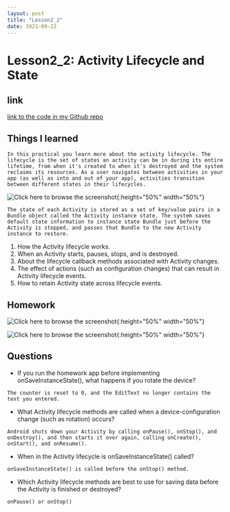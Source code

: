 ```yaml
---
layout: post
title: "Lesson2_2"
date: 2021-09-22
---
```


# Lesson2_2: Activity Lifecycle and State
## link
[link to the code in my Github repo](https://github.com/sharonzidi/cs5520_mobile_app_development)


## Things I learned
```In this practical you learn more about the activity lifecycle. The lifecycle is the set of states an activity can be in during its entire lifetime, from when it's created to when it's destroyed and the system reclaims its resources. As a user navigates between activities in your app (as well as into and out of your app), activities transition between different states in their lifecycles.```

![Click here to browse the screenshot](/cs5520_mobile_app_development/assets/images/life_cycle.png){:height="50%" width="50%"}

```The state of each Activity is stored as a set of key/value pairs in a Bundle object called the Activity instance state. The system saves default state information to instance state Bundle just before the Activity is stopped, and passes that Bundle to the new Activity instance to restore.```

1. How the Activity lifecycle works.
2. When an Activity starts, pauses, stops, and is destroyed.
3. About the lifecycle callback methods associated with Activity changes.
4. The effect of actions (such as configuration changes) that can result in Activity lifecycle events.
5. How to retain Activity state across lifecycle events.


## Homework

![Click here to browse the screenshot](/cs5520_mobile_app_development/assets/images/counter_homework.png){:height="50%" width="50%"}

![Click here to browse the screenshot](/cs5520_mobile_app_development/assets/images/counter_homework2.png){:height="50%" width="50%"}

## Questions

- If you run the homework app before implementing onSaveInstanceState(), what happens if you rotate the device?

```The counter is reset to 0, and the EditText no longer contains the text you entered.```

- What Activity lifecycle methods are called when a device-configuration change (such as rotation) occurs?

```Android shuts down your Activity by calling onPause(), onStop(), and onDestroy(), and then starts it over again, calling onCreate(), onStart(), and onResume().```


- When in the Activity lifecycle is onSaveInstanceState() called?

```onSaveInstanceState() is called before the onStop() method.```

- Which Activity lifecycle methods are best to use for saving data before the Activity is finished or destroyed?

```onPause() or onStop()```


